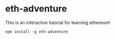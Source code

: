 # eth-adventure

This is an interactive tutorial for learning ethereum!

```
npm install -g eth-adventure
```